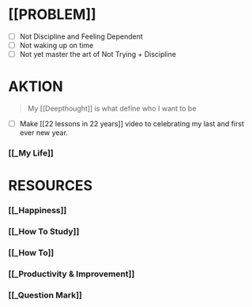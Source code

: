 # [[PROBLEM]] 
- [ ] Not Discipline and Feeling Dependent 
- [ ] Not waking up on time
- [ ] Not yet master the art of Not Trying + Discipline

# AKTION
> My [[Deepthought]] is what define who I want to be
- [ ] Make [[22 lessons in 22 years]] video to celebrating my last and first ever new year.


### [[_My Life]]


# RESOURCES

### [[_Happiness]]

### [[_How To Study]]

### [[_How To]]

### [[_Productivity & Improvement]]

### [[_Question Mark]]

